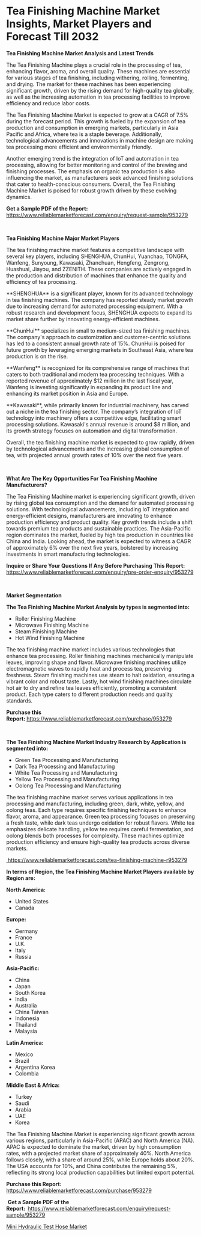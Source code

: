 <p><h1>Tea Finishing Machine Market Insights, Market Players and Forecast Till 2032</h1></p><p><strong>Tea Finishing Machine Market Analysis and Latest Trends</strong></p>
<p><p>The Tea Finishing Machine plays a crucial role in the processing of tea, enhancing flavor, aroma, and overall quality. These machines are essential for various stages of tea finishing, including withering, rolling, fermenting, and drying. The market for these machines has been experiencing significant growth, driven by the rising demand for high-quality tea globally, as well as the increasing automation in tea processing facilities to improve efficiency and reduce labor costs.</p><p>The Tea Finishing Machine Market is expected to grow at a CAGR of 7.5% during the forecast period. This growth is fueled by the expansion of tea production and consumption in emerging markets, particularly in Asia Pacific and Africa, where tea is a staple beverage. Additionally, technological advancements and innovations in machine design are making tea processing more efficient and environmentally friendly. </p><p>Another emerging trend is the integration of IoT and automation in tea processing, allowing for better monitoring and control of the brewing and finishing processes. The emphasis on organic tea production is also influencing the market, as manufacturers seek advanced finishing solutions that cater to health-conscious consumers. Overall, the Tea Finishing Machine Market is poised for robust growth driven by these evolving dynamics.</p></p>
<p><strong>Get a Sample PDF of the Report:&nbsp;</strong> <a href="https://www.reliablemarketforecast.com/enquiry/request-sample/953279?utm_campaign=1885&utm_medium=2&utm_source=Github&utm_content=ia&utm_term=23022025&utm_id=tea-finishing-machine">https://www.reliablemarketforecast.com/enquiry/request-sample/953279</a></p>
<p>&nbsp;</p>
<p><strong>Tea Finishing Machine Major Market Players</strong></p>
<p><p>The tea finishing machine market features a competitive landscape with several key players, including SHENGHUA, ChunHui, Yuanchao, TONGFA, Wanfeng, Sunyoung, Kawasaki, Zhanchuan, Hengfeng, Zengrong, Huashuai, Jiayou, and ZZENITH. These companies are actively engaged in the production and distribution of machines that enhance the quality and efficiency of tea processing.</p><p>**SHENGHUA** is a significant player, known for its advanced technology in tea finishing machines. The company has reported steady market growth due to increasing demand for automated processing equipment. With a robust research and development focus, SHENGHUA expects to expand its market share further by innovating energy-efficient machines.</p><p>**ChunHui** specializes in small to medium-sized tea finishing machines. The company's approach to customization and customer-centric solutions has led to a consistent annual growth rate of 15%. ChunHui is poised for future growth by leveraging emerging markets in Southeast Asia, where tea production is on the rise.</p><p>**Wanfeng** is recognized for its comprehensive range of machines that caters to both traditional and modern tea processing techniques. With a reported revenue of approximately $12 million in the last fiscal year, Wanfeng is investing significantly in expanding its product line and enhancing its market position in Asia and Europe.</p><p>**Kawasaki**, while primarily known for industrial machinery, has carved out a niche in the tea finishing sector. The company’s integration of IoT technology into machinery offers a competitive edge, facilitating smart processing solutions. Kawasaki's annual revenue is around $8 million, and its growth strategy focuses on automation and digital transformation.</p><p>Overall, the tea finishing machine market is expected to grow rapidly, driven by technological advancements and the increasing global consumption of tea, with projected annual growth rates of 10% over the next five years.</p></p>
<p>&nbsp;</p>
<p><strong>What Are The Key Opportunities For Tea Finishing Machine Manufacturers?</strong></p>
<p><p>The Tea Finishing Machine market is experiencing significant growth, driven by rising global tea consumption and the demand for automated processing solutions. With technological advancements, including IoT integration and energy-efficient designs, manufacturers are innovating to enhance production efficiency and product quality. Key growth trends include a shift towards premium tea products and sustainable practices. The Asia-Pacific region dominates the market, fueled by high tea production in countries like China and India. Looking ahead, the market is expected to witness a CAGR of approximately 6% over the next five years, bolstered by increasing investments in smart manufacturing technologies.</p></p>
<p><strong>Inquire or Share Your Questions If Any Before Purchasing This Report:</strong> <a href="https://www.reliablemarketforecast.com/enquiry/pre-order-enquiry/953279?utm_campaign=1885&utm_medium=2&utm_source=Github&utm_content=ia&utm_term=23022025&utm_id=tea-finishing-machine">https://www.reliablemarketforecast.com/enquiry/pre-order-enquiry/953279</a></p>
<p>&nbsp;</p>
<p><strong>Market Segmentation</strong></p>
<p><strong>The Tea Finishing Machine Market Analysis by types is segmented into:</strong></p>
<p><ul><li>Roller Finishing Machine</li><li>Microwave Finishing Machine</li><li>Steam Finishing Machine</li><li>Hot Wind Finishing Machine</li></ul></p>
<p><p>The tea finishing machine market includes various technologies that enhance tea processing. Roller finishing machines mechanically manipulate leaves, improving shape and flavor. Microwave finishing machines utilize electromagnetic waves to rapidly heat and process tea, preserving freshness. Steam finishing machines use steam to halt oxidation, ensuring a vibrant color and robust taste. Lastly, hot wind finishing machines circulate hot air to dry and refine tea leaves efficiently, promoting a consistent product. Each type caters to different production needs and quality standards.</p></p>
<p><strong>Purchase this Report:&nbsp;</strong><a href="https://www.reliablemarketforecast.com/purchase/953279?utm_campaign=1885&utm_medium=2&utm_source=Github&utm_content=ia&utm_term=23022025&utm_id=tea-finishing-machine">https://www.reliablemarketforecast.com/purchase/953279</a></p>
<p>&nbsp;</p>
<p><strong>The Tea Finishing Machine Market Industry Research by Application is segmented into:</strong></p>
<p><ul><li>Green Tea Processing and Manufacturing</li><li>Dark Tea Processing and Manufacturing</li><li>White Tea Processing and Manufacturing</li><li>Yellow Tea Processing and Manufacturing</li><li>Oolong Tea Processing and Manufacturing</li></ul></p>
<p><p>The tea finishing machine market serves various applications in tea processing and manufacturing, including green, dark, white, yellow, and oolong teas. Each type requires specific finishing techniques to enhance flavor, aroma, and appearance. Green tea processing focuses on preserving a fresh taste, while dark teas undergo oxidation for robust flavors. White tea emphasizes delicate handling, yellow tea requires careful fermentation, and oolong blends both processes for complexity. These machines optimize production efficiency and ensure high-quality tea products across diverse markets.</p></p>
<p><a href="https://www.reliablemarketforecast.com/tea-finishing-machine-r953279?utm_campaign=1885&utm_medium=2&utm_source=Github&utm_content=ia&utm_term=23022025&utm_id=tea-finishing-machine">&nbsp;https://www.reliablemarketforecast.com/tea-finishing-machine-r953279</a></p>
<p><strong>In terms of Region, the Tea Finishing Machine Market Players available by Region are:</strong></p>
<p>
    <p> <strong> North America: </strong>
        <ul>
            <li>United States</li>
            <li>Canada</li>
        </ul>
        </p> 
    <p> <strong> Europe: </strong>
        <ul>
            <li>Germany</li>
            <li>France</li>
            <li>U.K.</li>
            <li>Italy</li>
            <li>Russia</li>
        </ul>
        </p> 
    <p> <strong> Asia-Pacific: </strong>
        <ul>
            <li>China</li>
            <li>Japan</li>
            <li>South Korea</li>
            <li>India</li>
            <li>Australia</li>
            <li>China Taiwan</li>
            <li>Indonesia</li>
            <li>Thailand</li>
            <li>Malaysia</li>
        </ul>
        </p> 
    <p> <strong> Latin America: </strong>
        <ul>
            <li>Mexico</li>
            <li>Brazil</li>
            <li>Argentina Korea</li>
            <li>Colombia</li>
        </ul>
        </p> 
    <p> <strong> Middle East & Africa: </strong>
        <ul>
            <li>Turkey</li>
            <li>Saudi</li>
            <li>Arabia</li>
            <li>UAE</li>
            <li>Korea</li>
        </ul>
    </p>
    </p>
<p><p>The Tea Finishing Machine Market is experiencing significant growth across various regions, particularly in Asia-Pacific (APAC) and North America (NA). APAC is expected to dominate the market, driven by high consumption rates, with a projected market share of approximately 40%. North America follows closely, with a share of around 25%, while Europe holds about 20%. The USA accounts for 10%, and China contributes the remaining 5%, reflecting its strong local production capabilities but limited export potential.</p></p>
<p><strong>Purchase this Report: </strong><a href="https://www.reliablemarketforecast.com/purchase/953279?utm_campaign=1885&utm_medium=2&utm_source=Github&utm_content=ia&utm_term=23022025&utm_id=tea-finishing-machine">https://www.reliablemarketforecast.com/purchase/953279</a></p>
<p>&nbsp;<strong>Get a Sample PDF of the Report:&nbsp;&nbsp;</strong><a href="https://www.reliablemarketforecast.com/enquiry/request-sample/953279?utm_campaign=1885&utm_medium=2&utm_source=Github&utm_content=ia&utm_term=23022025&utm_id=tea-finishing-machine">https://www.reliablemarketforecast.com/enquiry/request-sample/953279</a></p>
<p><strong></strong></p>
<p><p><a href="https://github.com/sofayahoo2023/Market-Research-Report-List-7/blob/main/mini-hydraulic-test-hose-market.md?utm_campaign=1885&utm_medium=2&utm_source=Github&utm_content=ia&utm_term=23022025&utm_id=tea-finishing-machine">Mini Hydraulic Test Hose Market</a></p></p>